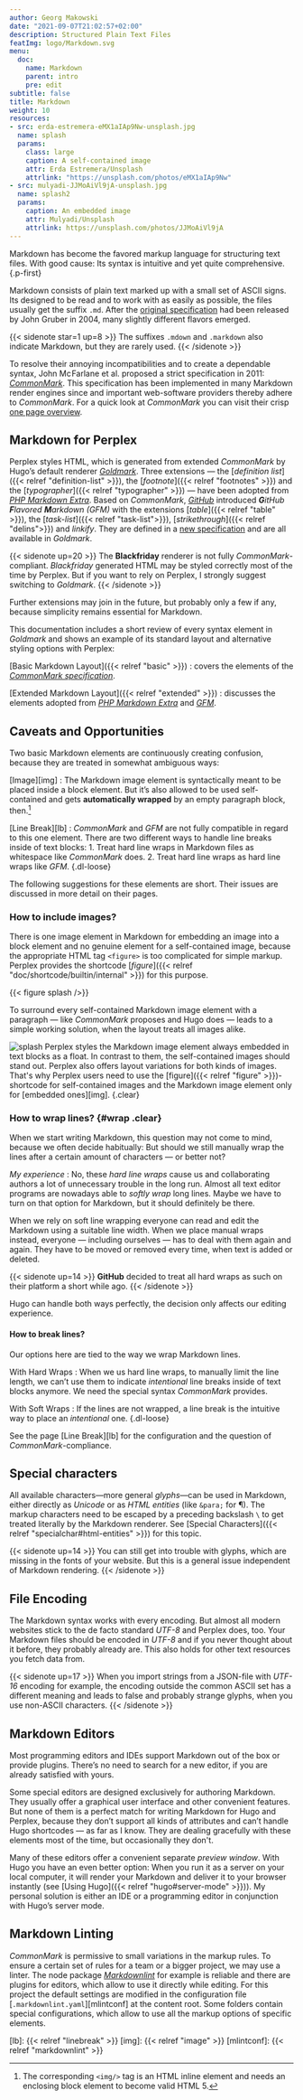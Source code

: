 ```yaml
---
author: Georg Makowski
date: "2021-09-07T21:02:57+02:00"
description: Structured Plain Text Files
featImg: logo/Markdown.svg
menu:
  doc:
    name: Markdown
    parent: intro
    pre: edit
subtitle: false
title: Markdown
weight: 10
resources:
- src: erda-estremera-eMX1aIAp9Nw-unsplash.jpg
  name: splash
  params:
    class: large
    caption: A self-contained image
    attr: Erda Estremera/Unsplash
    attrlink: "https://unsplash.com/photos/eMX1aIAp9Nw"
- src: mulyadi-JJMoAiVl9jA-unsplash.jpg
  name: splash2
  params:
    caption: An embedded image
    attr: Mulyadi/Unsplash
    attrlink: https://unsplash.com/photos/JJMoAiVl9jA
---
```


Markdown has become the favored markup language for structuring text files. With good cause: Its syntax is intuitive and yet quite comprehensive.
{.p-first} <!--more-->

Markdown consists of plain text marked up with a small set of ASCII signs. Its designed to be read and to work with as easily as possible, the files usually get the suffix `.md`. After the [original specification][omd] had been released by John Gruber in 2004, many slightly different flavors emerged.

{{< sidenote star=1 up=8 >}}
The suffixes `.mdown` and `.markdown` also indicate Markdown, but they are rarely used.
{{< /sidenote >}}

To resolve their annoying incompatibilities and to create a dependable syntax, John Mc&hairsp;Farlane et al. proposed a strict  specification in 2011: [_CommonMark_][cmark]. This specification has been implemented in many Markdown render engines since and important web-software providers thereby adhere to _CommonMark_. For a quick look at _CommonMark_ you can visit their crisp [one page overview](https://CommonMark.org/help).

## Markdown for Perplex

Perplex styles HTML, which is generated from extended _CommonMark_ by Hugo’s default renderer [_Goldmark_][gmark]. Three extensions — the [_definition list_]({{< relref "definition-list" >}}), the [_footnote_]({{< relref "footnotes" >}}) and the [_typographer_]({{< relref "typographer" >}}) — have been adopted from [_PHP Markdown Extra_][phpmex]. Based on _CommonMark_, [_GitHub_](https://github.com) introduced _**G**itHub **F**lavored **M**arkdown (GFM)_ with the extensions [_table_]({{< relref "table" >}}), the [_task-list_]({{< relref "task-list">}}), [_strikethrough_]({{< relref "delins">}}) and _linkify_. They are defined in a [new specification][gfmspec] and are all available in _Goldmark_.

{{< sidenote up=20 >}}
The **Blackfriday** renderer is not fully _CommonMark_-compliant. _Black&shy;fri&shy;day_ generated HTML may be styled correctly most of the time by Perplex. But if you want to rely on Perplex, I strongly suggest switching to _Goldmark_.
{{< /sidenote >}}

Further extensions may join in the future, but probably only a few if any, because simplicity remains essential for Markdown.

This documentation includes a short review of every syntax element in _Goldmark_ and shows an example of its standard layout and alternative styling options with Perplex:

[Basic Markdown Layout]({{< relref "basic" >}})
: covers the elements of the [_CommonMark specification_][cmark].

[Extended Markdown Layout]({{< relref "extended" >}})
: discusses the elements adopted from [_PHP Markdown Extra_][phpmex] and [_GFM_][gfmspec].

## Caveats and Opportunities

Two basic Markdown elements are continuously creating confusion, because they are treated in somewhat ambiguous ways:

[Image][img]
: The Markdown image element is syntactically meant to be placed inside a block element. But it’s also allowed to be used self-contained and gets **automatically wrapped** by an empty paragraph block, then.[^1]

[Line Break][lb]
: _CommonMark_ and _GFM_ are not fully compatible in regard to this one element. There are two different ways to handle line breaks inside of text blocks:
    1. Treat hard line wraps in Markdown files as whitespace like _CommonMark_ does.
    2. Treat hard line wraps as hard line wraps like _GFM_.
{.dl-loose}

[^TODO]: Explain this continuation indent for description lists.

The following suggestions for these elements are short. Their issues are discussed in more detail on their pages.

[^1]: The corresponding  `<img/>` tag is an HTML inline element and needs an enclosing block element to become valid HTML 5.

### How to include images?

There is one image element in Markdown for embedding an image into a block element and no genuine element for a self-contained image, because the appropriate HTML tag `<figure>` is too complicated for simple markup. Perplex provides the shortcode [_figure_]({{< relref "doc/shortcode/builtin/internal" >}}) for this purpose.

{{< figure splash />}}

To surround every self-contained Markdown image element with a paragraph — like _CommonMark_ proposes and Hugo does — leads to a simple working solution, when the layout treats all images alike.

![splash](splash2) Perplex styles the Markdown image element always embedded in text blocks as a float. In contrast to them, the self-contained images should stand out. Perplex also offers layout variations for both kinds of images. That's why Perplex users need to use the  [figure]({{< relref "figure" >}})-shortcode for self-contained images and the Markdown image element only for [embedded ones][img].
{.clear}

### How to wrap lines? {#wrap .clear}

When we start writing Markdown, this question may not come to mind, because we often decide habitually: But should we still manually wrap the lines after a certain amount of characters — or better not?

_My experience_ : No, these _hard line wraps_ cause us and collaborating authors a lot of unnecessary trouble in the long run. Almost all text editor programs are nowadays able to _softly wrap_ long lines. Maybe we have to turn on that option for Markdown, but it should definitely be there.

When we rely on soft line wrapping everyone can read and edit the Markdown using a suitable line width. When we place manual wraps instead, everyone — including ourselves — has to deal with them again and again. They have to be moved or removed every time, when text is added or deleted.

{{< sidenote up=14 >}}
**GitHub** decided to treat all hard wraps as such on their platform a short while ago.
{{< /sidenote >}}

Hugo can handle both ways perfectly, the decision only affects our editing experience.

#### How to break lines?

Our options here are tied to the way we wrap Markdown lines.

With Hard Wraps
: When we us hard line wraps, to manually limit the line length, we can’t use them to indicate _intentional_ line breaks inside of text blocks anymore. We need the special syntax _CommonMark_ provides.

With Soft Wraps
: If the lines are not wrapped, a line break is the intuitive way to place an _intentional_ one.
{.dl-loose}

See the page [Line Break][lb] for the configuration and the question of _CommonMark_-compliance.

## Special characters
All available characters—more general _glyphs_—can be used in Markdown, either directly as _Unicode_ or as _HTML entities_ (like `&para;` for &para;). The markup characters need to be escaped by a preceding backslash `\` to get treated literally by the Markdown renderer. See [Special Characters]({{< relref "specialchar#html-entities" >}}) for this topic.

{{< sidenote up=14 >}}
You can still get into trouble with glyphs, which are missing in the fonts of your website. But this is a general issue independent of Markdown rendering.
{{< /sidenote >}}

## File Encoding
The Markdown syntax works with every encoding. But almost all modern websites stick to the de facto standard _UTF-8_ and Perplex does, too. Your Markdown files should be encoded in _UTF-8_ and if you never thought about it before, they probably already are. This also holds for other text resources you fetch data from.

{{< sidenote up=17 >}}
When you import strings from a JSON-file with _UTF-16_ encoding for example, the encoding outside the common ASCII set has a different meaning and leads to false and probably strange glyphs, when you use non-ASCII characters.
{{< /sidenote >}}

## Markdown Editors
Most programming editors and IDEs support Markdown out of the box or provide plugins. There’s no need to search for a new editor, if you are already satisfied with yours.

Some special editors are designed exclusively for authoring Markdown. They usually offer a graphical user interface and other convenient features. But none of them is a perfect match for writing Markdown for Hugo and Perplex, because they don’t support all kinds of attributes and can’t handle Hugo shortcodes — as far as I know. They are dealing gracefully with these elements most of the time, but occasionally they don't.

Many of these editors offer a convenient separate _preview window_. With Hugo you have an even better option: When you run it as a server on your local computer, it will render your Markdown and deliver it to your browser instantly (see [Using Hugo]({{< relref "hugo#server-mode"  >}})). My personal solution is either an IDE or a programming editor in conjunction with Hugo’s server mode.

## Markdown Linting
_CommonMark_ is permissive to small variations in the markup rules. To ensure a certain set of rules for a team or a bigger project, we may use a linter. The node package [_Markdownlint_][mlint] for example is reliable and there are plugins for editors, which allow to use it directly while editing. For this project the default settings are modified in the configuration file [`.markdownlint.yaml`][mlintconf] at the content root. Some folders contain special configurations, which allow to use all the markup options of specific elements.  

[omd]: https://daringfireball.net/projects/markdown/ "Markdown project site by John Gruber"
[cmark]: https://commonmark.org "CommonMark project site"
[gmark]: https://github.com/yuin/goldmark "Goldmark repository"
[phpmex]: https://michelf.ca/projects/php-markdown/extra/ "PHP Markdown Extra site"
[gfmspec]: https://github.github.com/gfm "GitHub Flavored Markdown Specification"
[mlint]: https://github.com/DavidAnson/markdownlint "Markdownlint"
[lb]: {{< relref "linebreak" >}}
[img]: {{< relref "image" >}}
[mlintconf]: {{< relref "markdownlint" >}}
